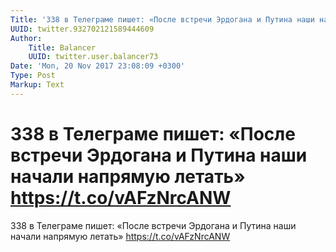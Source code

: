 ```yaml
---
Title: '338 в Телеграме пишет: «После встречи Эрдогана и Путина наши начали напрямую летать» https://t.co/vAFzNrcANW'
UUID: twitter.932702121589444609
Author:
    Title: Balancer
    UUID: twitter.user.balancer73
Date: 'Mon, 20 Nov 2017 23:08:09 +0300'
Type: Post
Markup: Text
---
```


# 338 в Телеграме пишет: «После встречи Эрдогана и Путина наши начали напрямую летать» https://t.co/vAFzNrcANW

338 в Телеграме пишет: «После встречи Эрдогана и Путина наши
начали напрямую летать» https://t.co/vAFzNrcANW